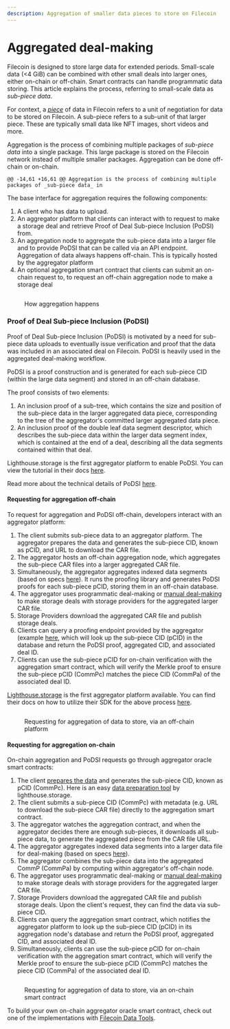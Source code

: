 ```yaml
---
description: Aggregation of smaller data pieces to store on Filecoin
---
```


# Aggregated deal-making

Filecoin is designed to store large data for extended periods. Small-scale data (<4 GiB) can be combined with other small deals into larger ones, either on-chain or off-chain. Smart contracts can handle programmatic data storing. This article explains the process, referring to small-scale data as _sub-piece data_.

For context, a [_piece_](https://spec.filecoin.io/systems/filecoin\_files/piece/) of data in Filecoin refers to a unit of negotiation for data to be stored on Filecoin. A sub-piece refers to a sub-unit of that larger piece. These are typically small data like NFT images, short videos and more.

Aggregation is the process of combining multiple packages of _sub-piece data_ into a single package. This large package is stored on the Filecoin network instead of multiple smaller packages. Aggregation can be done off-chain or on-chain.

```
@@ -14,61 +16,61 @@ Aggregation is the process of combining multiple packages of _sub-piece data_ in
```

The base interface for aggregation requires the following components:

1. A client who has data to upload.
2. An aggregator platform that clients can interact with to request to make a storage deal and retrieve Proof of Deal Sub-piece Inclusion (PoDSI) from.
3. An aggregation node to aggregate the sub-piece data into a larger file and to provide PoDSI that can be called via an API endpoint. Aggregation of data always happens off-chain. This is typically hosted by the aggregator platform
4. An optional aggregation smart contract that clients can submit an on-chain request to, to request an off-chain aggregation node to make a storage deal

<figure><img src="https://github.com/filecoin-project/filecoin-docs/assets/113331491/29d6cc11-680e-4aa1-9c3c-422cb12795c7" alt=""><figcaption><p>How aggregation happens</p></figcaption></figure>

### Proof of Deal Sub-piece Inclusion (PoDSI)

Proof of Deal Sub-piece Inclusion (PoDSI) is motivated by a need for sub-piece data uploads to eventually issue verification and proof that the data was included in an associated deal on Filecoin. PoDSI is heavily used in the aggregated deal-making workflow.

PoDSI is a proof construction and is generated for each sub-piece CID (within the large data segment) and stored in an off-chain database.

The proof consists of two elements:

1. An inclusion proof of a sub-tree, which contains the size and position of the sub-piece data in the larger aggregated data piece, corresponding to the tree of the aggregator's committed larger aggregated data piece.
2. An inclusion proof of the double leaf data segment descriptor, which describes the sub-piece data within the larger data segment index, which is contained at the end of a deal, describing all the data segments contained within that deal.

Lighthouse.storage is the first aggregator platform to enable PoDSI. You can view the tutorial in their docs [here](https://docs.lighthouse.storage/lighthouse-1/filecoin-virtual-machine/section-a#step-3-understanding-podsi-getting-the-podsi-for-your-file).

Read more about the technical details of PoDSI [here](https://github.com/filecoin-project/FIPs/blob/master/FRCs/frc-0058.md#proof-of-data-segment-inclusion).

#### Requesting for aggregation off-chain

To request for aggregation and PoDSI off-chain, developers interact with an aggregator platform:

1. The client submits sub-piece data to an aggregator platform. The aggregator prepares the data and generates the sub-piece CID, known as pCID, and URL to download the CAR file.
2. The aggregator hosts an off-chain aggregation node, which aggregates the sub-piece CAR files into a larger aggregated CAR file.
3. Simultaneously, the aggregator aggregates indexed data segments (based on specs [here](https://github.com/filecoin-project/FIPs/discussions/512)). It runs the proofing library and generates PoDSI proofs for each sub-piece pCID, storing them in an off-chain database.
4. The aggregator uses programmatic deal-making or [manual deal-making](https://lotus.filecoin.io/tutorials/lotus/store-and-retrieve/store-data/) to make storage deals with storage providers for the aggregated larger CAR file.
5. Storage Providers download the aggregated CAR file and publish storage deals.
6. Clients can query a proofing endpoint provided by the aggregator (example [here](https://docs.lighthouse.storage/lighthouse-1/filecoin-virtual-machine/section-a), which will look up the sub-piece CID (pCID) in the database and return the PoDSI proof, aggregated CID, and associated deal ID.
7. Clients can use the sub-piece pCID for on-chain verification with the aggregation smart contract, which will verify the Merkle proof to ensure the sub-piece pCID (CommPc) matches the piece CID (CommPa) of the associated deal ID.

[Lighthouse.storage](https://www.lighthouse.storage/) is the first aggregator platform available. You can find their docs on how to utilize their SDK for the above process [here](https://docs.lighthouse.storage/lighthouse-1/filecoin-virtual-machine/section-a#step-3-understanding-podsi-getting-the-podsi-for-your-file).

<figure><img src="https://github.com/filecoin-project/filecoin-docs/assets/113331491/47691259-5665-43c7-bea6-79ed2b453f86" alt=""><figcaption><p>Requesting for aggregation of data to store, via an off-chain platform</p></figcaption></figure>

#### Requesting for aggregation on-chain

On-chain aggregation and PoDSI requests go through aggregator oracle smart contracts:

1. The client [prepares the data](https://docs.filecoin.io/storage-providers/filecoin-deals/storage-deals#data-preparation) and generates the sub-piece CID, known as pCID (CommPc). Here is an easy [data preparation tool](https://data.lighthouse.storage/) by lighthouse.storage.
2. The client submits a sub-piece CID (CommPc) with metadata (e.g. URL to download the sub-piece CAR file) directly to the aggregation smart contract.
3. The aggregator watches the aggregation contract, and when the aggregator decides there are enough sub-pieces, it downloads all sub-piece data, to generate the aggregated piece from the CAR file URL.
4. The aggregator aggregates indexed data segments into a larger data file for deal-making (based on specs [here](https://github.com/filecoin-project/FIPs/discussions/512)).
5. The aggregator combines the sub-piece data into the aggregated CommP (CommPa) by computing within aggregator's off-chain node.
6. The aggregator uses programmatic deal-making or [manual deal-making](https://lotus.filecoin.io/tutorials/lotus/store-and-retrieve/store-data/) to make storage deals with storage providers for the aggregated larger CAR file.
7. Storage Providers download the aggregated CAR file and publish storage deals. Upon the client's request, they can find the data via sub-piece CID.
8. Clients can query the aggregation smart contract, which notifies the aggregator platform to look up the sub-piece CID (pCID) in its aggregation node's database and return the PoDSI proof, aggregated CID, and associated deal ID.
9. Simultaneously, clients can use the sub-piece pCID for on-chain verification with the aggregation smart contract, which will verify the Merkle proof to ensure the sub-piece pCID (CommPc) matches the piece CID (CommPa) of the associated deal ID.

<figure><img src="https://github.com/filecoin-project/filecoin-docs/assets/113331491/3588073e-a98e-4245-8a85-a087f4e403d2" alt=""><figcaption><p>Requesting for aggregation of data to store, via an on-chain smart contract</p></figcaption></figure>

To build your own on-chain aggregator oracle smart contract, check out one of the implementations with [Filecoin Data Tools](https://github.com/application-research/fevm-data-segment).
